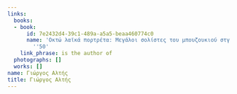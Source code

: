 ```yaml
---
links:
  books:
  - book:
      id: 7e2432d4-39c1-489a-a5a5-beaa460774c0
      name: 'Οκτώ λαϊκά πορτρέτα: Μεγάλοι σολίστες του μπουζουκιού στγ δεκαετία του
        ''50'
    link_phrase: is the author of
  photographs: []
  works: []
name: Γιώργος Αλτής
title: Γιώργος Αλτής
---
```


